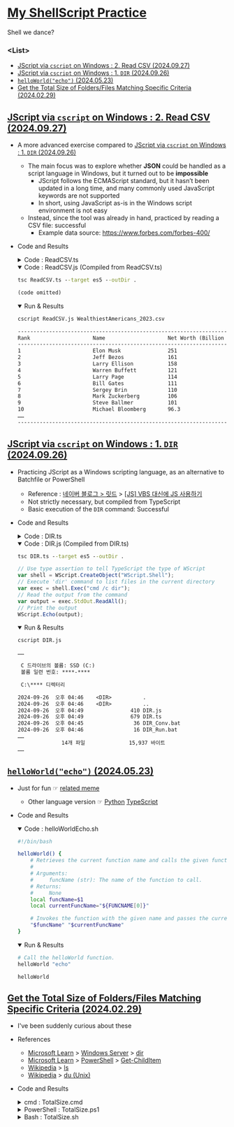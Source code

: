 # [My ShellScript Practice](../README.md#my-shellscript-practice)

Shell we dance?


### \<List>

- [JScript via `cscript` on Windows : 2. Read CSV (2024.09.27)](#jscript-via-cscript-on-windows--2-read-csv-20240926)
- [JScript via `cscript` on Windows : 1. `DIR` (2024.09.26)](#jscript-via-cscript-on-windows--1-dir-20240926)
- [`helloWorld("echo")` (2024.05.23)](#helloworldecho-20240523)
- [Get the Total Size of Folders/Files Matching Specific Criteria (2024.02.29)](#get-the-total-size-of-foldersfiles-matching-specific-criteria-20240229)



## [JScript via `cscript` on Windows : 2. Read CSV (2024.09.27)](#list)

- A more advanced exercise compared to [JScript via `cscript` on Windows : 1. `DIR` (2024.09.26)](#jscript-via-cscript-on-windows--1-dir-20240926)
  - The main focus was to explore whether **JSON** could be handled as a script language in Windows, but it turned out to be **impossible**
    - JScript follows the ECMAScript standard, but it hasn’t been updated in a long time, and many commonly used JavaScript keywords are not supported
    - In short, using JavaScript as-is in the Windows script environment is not easy
  - Instead, since the tool was already in hand, practiced by reading a CSV file: successful
    - Example data source: https://www.forbes.com/forbes-400/
- Code and Results
  <details>
    <summary>Code : ReadCSV.ts</summary>

  ```ts
  const COLUMN_WIDTH: number = 24; // Fixed column width for each cell in the output
  ```
  ```ts
  // Create FileSystemObject
  var fso: any = WScript.CreateObject("Scripting.FileSystemObject");

  // Get the command-line arguments
  var args: any = WScript.Arguments;

  // Check if the CSV file path is provided as an argument
  if (args.length < 1) {
      WScript.Echo("Usage: cscript JScript_RunViaCscript.js <csvFileName>");
      WScript.Quit(1);
  }
  ```
  ```ts
  // Get the CSV file name from the argument
  var csvFileName: string = args.Item(0);

  // Get the current folder where the script is running
  var scriptFullPath: string = WScript.ScriptFullName;
  var currentFolder: string = fso.GetParentFolderName(scriptFullPath);

  // Construct the full path to the CSV file
  var csvFilePath: string = fso.BuildPath(currentFolder, csvFileName);

  // Exit early if the file doesn't exist
  if (!fso.FileExists(csvFilePath)) {
      WScript.Echo("File not found: " + csvFilePath);
      WScript.Quit(1);
  }
  ```
  ```ts
  // Function to read CSV content from file
  function readCsvFile(filePath: string): string {
      var file = fso.OpenTextFile(filePath, 1); // 1 = ForReading
      var content = file.ReadAll();
      file.Close();
      return content;
  }
  ```
  ```ts
  // Function to manually trim whitespace from both ends of a string
  function manualTrim(str: string): string {
      var start: number = 0;
      var end: number = str.length - 1;

      while (start <= end && (str.charAt(start) === ' ' || str.charAt(start) === '\t')) {
          start++;
      }
      while (end >= start && (str.charAt(end) === ' ' || str.charAt(end) === '\t')) {
          end--;
      }
      return str.substring(start, end + 1);
  }
  ```
  ```ts
  // Function to pad a string to a specified width by appending spaces
  function padString(str: string, width: number): string {
      str = manualTrim(str); // Trim the string first
      var paddedString: string = str;
      while (paddedString.length < width) {
          paddedString += " "; // Append spaces until reaching the desired width
      }
      return paddedString;
  }
  ```
  ```ts
  // Function to print the separator line
  function printSeparatorLine(columns: number) {
      var separatorLine: string = "";
      for (var i = 0; i < columns * COLUMN_WIDTH; i++) {
          separatorLine += "-";
      }
      WScript.Echo(separatorLine);
  }
  ```
  ```ts
  // Function to print headers
  function printHeaders(headers: string[]) {
      var headerOutput: string = "";
      for (var h = 0; h < headers.length; h++) {
          headerOutput += padString(headers[h], COLUMN_WIDTH);
      }
      WScript.Echo(headerOutput);
  }
  ```
  ```ts
  // Function to process CSV content
  function processCsvContent(csvContent: string) {
      var lines: string[] = csvContent.split("\r\n");
      var headers: string[] = lines[0].split(",");

      printSeparatorLine(headers.length);
      printHeaders(headers);
      printSeparatorLine(headers.length);

      for (var i = 1; i < lines.length; i++) {
          var line: string = lines[i];
          var trimmedLine: string = manualTrim(line);
          if (trimmedLine !== "") {
              var row: string[] = trimmedLine.split(",");
              var record: string = "";
              for (var j = 0; j < headers.length; j++) {
                  record += padString(row[j] ? manualTrim(row[j]) : "N/A", COLUMN_WIDTH);
              }
              WScript.Echo(record);
          }
      }

      printSeparatorLine(headers.length);
  }
  ```
  ```ts
  // Main execution flow
  var csvContent: string = readCsvFile(csvFilePath);
  processCsvContent(csvContent);
  ```
  </details>
  <details open="">
    <summary>Code : ReadCSV.js (Compiled from ReadCSV.ts)</summary>

  ```bat
  tsc ReadCSV.ts --target es5 --outDir .
  ```
  ```txt
  (code omitted)
  ```
  </details>
  <details open="">
    <summary>Run & Results</summary>

  ```bat
  cscript ReadCSV.js WealthiestAmericans_2023.csv
  ```
  ```txt
  ------------------------------------------------------------------------------------------------------------------------------------------------
  Rank                    Name                    Net Worth (Billion $)   Age                     State                   Source
  ------------------------------------------------------------------------------------------------------------------------------------------------
  1                       Elon Musk               251                     52                      Texas                   Tesla & SpaceX
  2                       Jeff Bezos              161                     59                      Washington              Amazon
  3                       Larry Ellison           158                     79                      California              Oracle
  4                       Warren Buffett          121                     93                      Nebraska                Berkshire Hathaway
  5                       Larry Page              114                     50                      California              Google
  6                       Bill Gates              111                     67                      Washington              Microsoft
  7                       Sergey Brin             110                     50                      California              Google
  8                       Mark Zuckerberg         106                     39                      California              Facebook
  9                       Steve Ballmer           101                     67                      Washington              Microsoft
  10                      Michael Bloomberg       96.3                    81                      New York                Bloomberg LP
  ……
  ------------------------------------------------------------------------------------------------------------------------------------------------
  ```
  </details>


## [JScript via `cscript` on Windows : 1. `DIR` (2024.09.26)](#list)

- Practicing JScript as a Windows scripting language, as an alternative to Batchfile or PowerShell
  - Reference : [네이버 블로그 > 릿드](https://blog.naver.com/jktk1/) > [[JS] VBS 대신에 JS 사용하기](https://blog.naver.com/jktk1/223595638352)
  - Not strictly necessary, but compiled from TypeScript
  - Basic execution of the `DIR` command: Successful
- Code and Results
  <details>
    <summary>Code : DIR.ts</summary>

  ```ts
  // Define interfaces for better type checking
  interface WScriptShell {
      Exec(command: string): WScriptExec;
  }

  interface WScriptExec {
      StdOut: {
          ReadAll(): string;
      };
  }

  // Use type assertion to tell TypeScript the type of WScript
  const shell: WScriptShell = (WScript as any).CreateObject("WScript.Shell");

  // Execute 'dir' command to list files in the current directory
  const exec: WScriptExec = shell.Exec("cmd /c dir");

  // Read the output from the command
  const output: string = exec.StdOut.ReadAll();

  // Print the output
  (WScript as any).Echo(output);
  ```
  </details>
  <details open="">
    <summary>Code : DIR.js (Compiled from DIR.ts)</summary>

  ```bat
  tsc DIR.ts --target es5 --outDir .
  ```
  ```js
  // Use type assertion to tell TypeScript the type of WScript
  var shell = WScript.CreateObject("WScript.Shell");
  // Execute 'dir' command to list files in the current directory
  var exec = shell.Exec("cmd /c dir");
  // Read the output from the command
  var output = exec.StdOut.ReadAll();
  // Print the output
  WScript.Echo(output);
  ```
  </details>
  <details open="">
    <summary>Run & Results</summary>

  ```bat
  cscript DIR.js
  ```
  ```txt
  ……

   C 드라이브의 볼륨: SSD (C:)
   볼륨 일련 번호: ****-****

   C:\**** 디렉터리

  2024-09-26  오후 04:46    <DIR>          .
  2024-09-26  오후 04:46    <DIR>          ..
  2024-09-26  오후 04:49               410 DIR.js
  2024-09-26  오후 04:49               679 DIR.ts
  2024-09-26  오후 04:45                36 DIR_Conv.bat
  2024-09-26  오후 04:46                16 DIR_Run.bat
  ……
                14개 파일              15,937 바이트
  ……
  ```
  </details>


## [`helloWorld("echo")` (2024.05.23)](#list)

- Just for fun ☞ [related meme](https://www.reddit.com/r/ProgrammerHumor/comments/13u2mfm/_/)
  - Other language version ☞ [Python](/Python/README.md#hello_worldprint-20240523) [TypeScript](https://github.com/kimpro82/MyWebPractice/blob/main/TypeScript/README.md#helloworldconsolelog-20240523)
- Code and Results
  <details open="">
    <summary>Code : helloWorldEcho.sh</summary>

  ```bash
  #!/bin/bash
  ```
  ```bash
  helloWorld() {
      # Retrieves the current function name and calls the given function dynamically.
      #
      # Arguments:
      #     funcName (str): The name of the function to call.
      # Returns:
      #     None
      local funcName=$1
      local currentFuncName="${FUNCNAME[0]}"

      # Invokes the function with the given name and passes the current function name as an argument.
      "$funcName" "$currentFuncName"
  }
  ```
  </details>
  <details open="">
    <summary>Run & Results</summary>

  ```bash
  # Call the helloWorld function.
  helloWorld "echo"
  ```
  ```shell
  helloWorld
  ```
  </details>


## [Get the Total Size of Folders/Files Matching Specific Criteria (2024.02.29)](#list)

- I've been suddenly curious about these
- References
  - [Microsoft Learn](https://learn.microsoft.com/) > [Windows Server](https://learn.microsoft.com/windows-server/) > [dir](https://learn.microsoft.com/windows-server/administration/windows-commands/dir)
  - [Microsoft Learn](https://learn.microsoft.com/) > [PowerShell](https://learn.microsoft.com/powershell/) > [Get-ChildItem](https://learn.microsoft.com/powershell/module/microsoft.powershell.management/get-childitem)
  - [Wikipedia](https://en.wikipedia.org/) > [ls](https://en.wikipedia.org/wiki/Ls)
  - [Wikipedia](https://en.wikipedia.org/) > [du (Unix)](https://en.wikipedia.org/wiki/Du_(Unix))
- Code and Results
  <details>
    <summary>cmd : TotalSize.cmd</summary>

  ```cmd
  dir
  ```
  ```cmd
  C 드라이브의 볼륨: SSD (C:)
  볼륨 일련 번호: ****-****

  C:\****\MyPractice\Shell 디렉터리

  2024-03-01  오전 01:52    <DIR>          .
  2024-03-01  오전 01:52    <DIR>          ..
  2024-03-01  오전 02:13               104 TotalSize.cmd
  2024-03-01  오전 02:17               183 TotalSize.ps1
  2024-03-01  오전 02:18               164 TotalSize.sh
                3개 파일                 451 바이트
                2개 디렉터리   4,160,643,072 바이트 남음
  ```

  ```cmd
  dir *.cmd
  ```
  ```cmd
  C 드라이브의 볼륨: SSD (C:)
  볼륨 일련 번호: ****-****

  C:\****\MyPractice\Shell 디렉터리

  2024-03-01  오전 02:13               104 TotalSize.cmd
                1개 파일                 104 바이트
                0개 디렉터리   4,164,726,784 바이트 남음
  ```
  </details>
  <details>
    <summary>PowerShell : TotalSize.ps1</summary>

  ```powershell
  get-childitem
  ```
  ```powershell
      디렉터리: C:\****\MyPractice\Shell


  Mode                LastWriteTime     Length Name
  ----                -------------     ------ ----
  -a---      2024-03-01   오전 2:13        104 TotalSize.cmd
  -a---      2024-03-01   오전 2:17        183 TotalSize.ps1
  -a---      2024-03-01   오전 2:18        164 TotalSize.sh
  ```

  ```powershell
  get-childitem *.ps1
  ```
  ```powershell
  -a---      2024-03-01   오전 2:17        183 TotalSize.ps1
  ```

  ```powershell
  get-childitem | measure-object -property length -sum
  ```
  ```powershell
  Count    : 3
  Average  :
  Sum      : 451
  Maximum  :
  Minimum  :
  Property : Length
  ```
  </details>
  <details>
    <summary>Bash : TotalSize.sh</summary>

  ```bash
  ls -l
  ```
  ```bash
  total 3
  -rw-r--r-- 1 fya 197609 104 Mar  1 02:13 TotalSize.cmd
  -rw-r--r-- 1 fya 197609 183 Mar  1 02:17 TotalSize.ps1
  -rwxr-xr-x 1 fya 197609 164 Mar  1 02:18 TotalSize.sh
  ```
  
  ```bash
  du -c 
  ```
  ```bash
  3       .
  3       total
  ```
  
  ```bash
  du -ch
  ```
  ```bash
  3.0K    .
  3.0K    total
  ```

  ```bash
  du -cb
  ```
  ```bash
  451     .
  451     total
  ```

  ```bash
  du -cb *
  ```
  ```bash
  104     TotalSize.cmd
  183     TotalSize.ps1
  164     TotalSize.sh
  451     total
  ```

  ```bash
  du -cb *.sh
  ```
  ```bash
  164     TotalSize.sh
  164     total
  ```
  </details>

